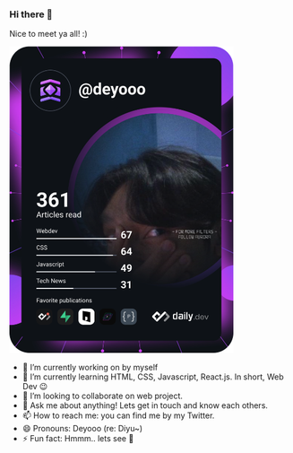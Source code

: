 ### Hi there 👋

Nice to meet ya all! :)

<a href="https://app.daily.dev/deyooo"><img src="https://github.com/deotamaaa/deotamaaa/blob/9c9e8a273b1128ed75c5adc4e86186236d5f3605/devcard.svg" width="400" alt="Chris Bongers's Dev Card"/></a>

- 🔭 I’m currently working on by myself
- 🌱 I’m currently learning HTML, CSS, Javascript, React.js. In short, Web Dev 😉
- 👯 I’m looking to collaborate on web project.
- 💬 Ask me about anything! Lets get in touch and know each others.
- 📫 How to reach me: you can find me by my Twitter.
- 😄 Pronouns: Deyooo (re: Diyu~)
- ⚡ Fun fact: Hmmm.. lets see 🤔


<!--
**deotamaaa/deotamaaa** is a ✨ _special_ ✨ repository because its `README.md` (this file) appears on your GitHub profile.

Here are some ideas to get you started:

- 🔭 I’m currently working on ...
- 🌱 I’m currently learning ...
- 👯 I’m looking to collaborate on ...
- 🤔 I’m looking for help with ...
- 💬 Ask me about ...
- 📫 How to reach me: ...
- 😄 Pronouns: ...
- ⚡ Fun fact: ...
-->
